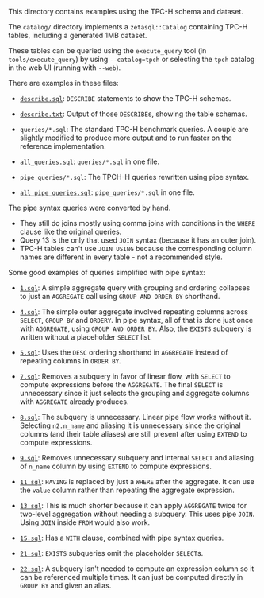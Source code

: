 This directory contains examples using the TPC-H schema and dataset.

The `catalog/` directory implements a `zetasql::Catalog` containing TPC-H
tables, including a generated 1MB dataset.

These tables can be queried using the `execute_query` tool (in
`tools/execute_query`) by using `--catalog=tpch` or selecting the `tpch`
catalog in the web UI (running with `--web`).

There are examples in these files:

*   [`describe.sql`](describe.sql): `DESCRIBE` statements to show the TPC-H
    schemas.

*   [`describe.txt`](describe.txt): Output of those `DESCRIBE`s, showing the
    table schemas.

*   `queries/*.sql`: The standard TPC-H benchmark queries. A couple are slightly
    modified to produce more output and to run faster on the reference
    implementation.

*   [`all_queries.sql`](all_queries.sql): `queries/*.sql` in one file.

*   `pipe_queries/*.sql`: The TPCH-H queries rewritten using pipe syntax.

*   [`all_pipe_queries.sql`](all_pipe_queries.sql): `pipe_queries/*.sql` in one
    file.

The pipe syntax queries were converted by hand.

* They still do joins mostly using comma joins with conditions in the `WHERE`
  clause like the original queries.
* Query 13 is the only that used `JOIN` syntax (because it has an outer join).
* TPC-H tables can't use `JOIN USING` because the corresponding column names are
  different in every table - not a recommended style.

Some good examples of queries simplified with pipe syntax:

*   [`1.sql`](pipe_queries/1.sql): A simple aggregate query with grouping and
    ordering collapses to just an `AGGREGATE` call using `GROUP AND ORDER BY`
    shorthand.

*   [`4.sql`](pipe_queries/4.sql): The simple outer aggregate involved repeating
    columns across `SELECT`, `GROUP BY` and `ORDERY`. In pipe syntax, all of
    that is done just once with `AGGREGATE`, using `GROUP AND ORDER BY`. Also,
    the `EXISTS` subquery is written without a placeholder `SELECT` list.

*   [`5.sql`](pipe_queries/5.sql): Uses the `DESC` ordering shorthand in
    `AGGREGATE` instead of repeating columns in `ORDER BY`.

*   [`7.sql`](pipe_queries/7.sql): Removes a subquery in favor of linear flow,
    with `SELECT` to compute expressions before the `AGGREGATE`. The final
    `SELECT` is unnecessary since it just selects the grouping and aggregate
    columns with `AGGREGATE` already produces.

*   [`8.sql`](pipe_queries/8.sql): The subquery is unnecessary. Linear pipe flow
    works without it.  Selecting `n2.n_name` and aliasing it is unnecessary
    since the original columns (and their table aliases) are still present after
    using `EXTEND` to compute expressions.

*   [`9.sql`](pipe_queries/9.sql): Removes unnecessary subquery and internal
    `SELECT` and aliasing of `n_name` column by using `EXTEND` to compute
    expressions.

*   [`11.sql`](pipe_queries/11.sql): `HAVING` is replaced by just a `WHERE`
    after the aggregate. It can use the `value` column rather than repeating the
    aggregate expression.

*   [`13.sql`](pipe_queries/13.sql): This is much shorter because it can apply
    `AGGREGATE` twice for two-level aggregation without needing a subquery. This
    uses pipe `JOIN`.  Using `JOIN` inside `FROM` would also work.

*   [`15.sql`](pipe_queries/15.sql): Has a `WITH` clause, combined with pipe
    syntax queries.

*   [`21.sql`](pipe_queries/21.sql): `EXISTS` subqueries omit the placeholder
    `SELECT`s.

*   [`22.sql`](pipe_queries/22.sql): A subquery isn't needed to compute an
    expression column so it can be referenced multiple times. It can just be
    computed directly in `GROUP BY` and given an alias.
